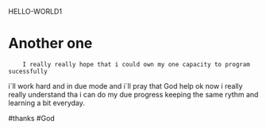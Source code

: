 HELLO-WORLD1

Another one
============
        I really really hope that i could own my one capacity to program sucessfully
i´ll work hard and in due mode
and i´ll pray that God help 
ok now i really really understand tha i can do my due progress keeping the same rythm and learning a bit everyday.

#thanks #God

